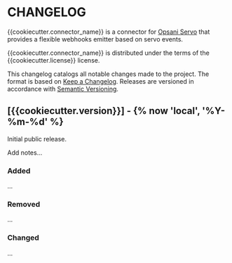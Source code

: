 # CHANGELOG

{{cookiecutter.connector_name}} is a connector for [Opsani Servo](https://github.com/opsani/servox) that
provides a flexible webhooks emitter based on servo events.

{{cookiecutter.connector_name}} is distributed under the terms of the {{cookiecutter.license}} license. 

This changelog catalogs all notable changes made to the project. The format
is based on [Keep a Changelog](https://keepachangelog.com/en/1.0.0/). Releases are 
versioned in accordance with [Semantic Versioning](https://semver.org/spec/v2.0.0.html).

## [{{cookiecutter.version}}] - {% now 'local', '%Y-%m-%d' %}

Initial public release.

Add notes...

### Added
...

### Removed
...

### Changed
...
